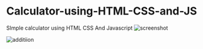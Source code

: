 # Calculator-using-HTML-CSS-and-JS
SImple calculator using HTML CSS And Javascript
![screenshot](https://user-images.githubusercontent.com/97747314/171786067-d156f005-1b5d-4cc0-96e7-733800cc79a9.jpg)

![additiion](https://user-images.githubusercontent.com/97747314/171786171-fa99babb-276f-453f-9e9f-3205888fe938.jpg)

